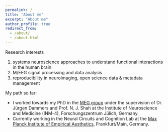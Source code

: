 ```yaml
---
permalink: /
title: "About me"
excerpt: "About me"
author_profile: true
redirect_from: 
  - /about/
  - /about.html
---
```


Research interests
1. systems neuroscience approaches to understand functional interactions in the human brain
2. M/EEG signal processing and data analysis
3. reproducibility in neuroimaging, open science data & metadata management

My path so far:
- I worked towards my PhD in the [MEG group](https://www.fz-juelich.de/inm/inm-4/DE/Forschung/MEG-Physik/_node.html) under the supervision of Dr. Jürgen Dammers and Prof. N. J. Shah at the Institute of Neuroscience and Medicine (INM-4), Forschungszentrum Jülich, Germany.
- Currently working in the Neural Circuits and Cognition Lab at the [Max Planck Institute of Empirical Aesthetics](https://www.aesthetics.mpg.de/en.html), Frankfurt/Main, Germany. 
